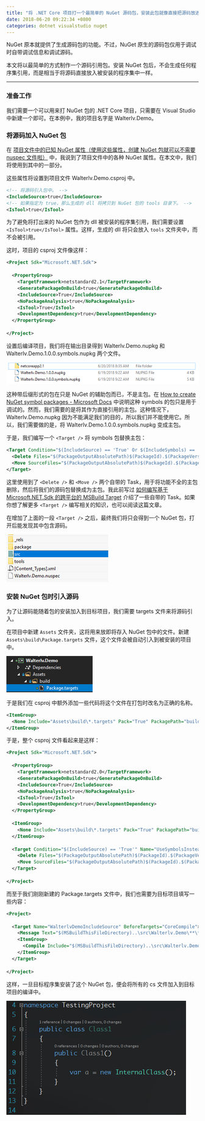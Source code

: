 ```yaml
---
title: "将 .NET Core 项目打一个最简单的 NuGet 源码包，安装此包就像直接把源码放进项目一样"
date: 2018-06-20 09:22:34 +0800
categories: dotnet visualstudio nuget
---
```


NuGet 原本就提供了生成源码包的功能。不过，NuGet 原生的源码包仅用于调试时自带调试信息和调试源码。

本文将以最简单的方式制作一个源码引用包。安装 NuGet 包后，不会生成任何程序集引用，而是相当于将源码直接放入被安装的程序集中一样。

---

<div id="toc"></div>

### 准备工作

我们需要一个可以用来打 NuGet 包的 .NET Core 项目，只需要在 Visual Studio 中新建一个即可。在本例中，我的项目名字是 Walterlv.Demo。

### 将源码加入 NuGet 包

在 [项目文件中的已知 NuGet 属性（使用这些属性，创建 NuGet 包就可以不需要 nuspec 文件啦）](/post/known-nuget-properties-in-csproj.html) 中，我说到了项目文件中的各种 NuGet 属性。在本文中，我们将使用到其中的一部分。

这些属性将设置到项目文件 Walterlv.Demo.csproj 中。

```xml
<!-- 将源码引入包中。 -->
<IncludeSource>true</IncludeSource>
<!-- 如果指定为 true，那么生成的 dll 将拷贝到 NuGet 包的 tools 目录下。 -->
<IsTool>true</IsTool>
```

为了避免将打出来的 NuGet 包作为 dll 被安装的程序集引用，我们需要设置 `<IsTool>true</IsTool>` 属性。这样，生成的 dll 将只会放入 `tools` 文件夹中，而不会被引用。

这时，项目的 csproj 文件像这样：

```xml
<Project Sdk="Microsoft.NET.Sdk">

  <PropertyGroup>
    <TargetFramework>netstandard2.1</TargetFramework>
    <GeneratePackageOnBuild>true</GeneratePackageOnBuild>
    <IncludeSource>True</IncludeSource>
    <NoPackageAnalysis>true</NoPackageAnalysis>
    <IsTool>True</IsTool>
    <DevelopmentDependency>true</DevelopmentDependency>
  </PropertyGroup>
  
</Project>
```

设置后编译项目，我们将在输出目录得到 Walterlv.Demo.nupkg 和 Walterlv.Demo.1.0.0.symbols.nupkg 两个文件。

![](/static/posts/2018-06-20-08-36-11.png)

这种带后缀形式的包在只是 NuGet 的辅助包而已，不是主包。在 [How to create NuGet symbol packages - Microsoft Docs](https://docs.microsoft.com/en-us/nuget/create-packages/symbol-packages) 中说明这种 symbols 的包只是用于调试的。然而，我们需要的是将其作为直接引用的主包。这种情况下，Walterlv.Demo.nupkg 因为不能满足我们的目的，所以我们并不能使用它。所以，我们需要做的是，将 Walterlv.Demo.1.0.0.symbols.nupkg 变成主包。

于是，我们编写一个 `<Target />` 将 symbols 包替换主包：

```xml
<Target Condition="$(IncludeSource) == 'True' Or $(IncludeSymbols) == 'True'" Name="UseSymbolsInsteadOfLib" AfterTargets="GenerateNuspec">
  <Delete Files="$(PackageOutputAbsolutePath)$(PackageId).$(PackageVersion).nupkg" />
  <Move SourceFiles="$(PackageOutputAbsolutePath)$(PackageId).$(PackageVersion).symbols.nupkg" DestinationFiles="$(PackageOutputAbsolutePath)$(PackageId).$(PackageVersion).nupkg" />
</Target>
```

这里使用到了 `<Delete />` 和 `<Move />` 两个自带的 Task，用于将功能不全的主包删除，然后将我们的源码包替换成为主包。我此前写过 [如何编写基于 Microsoft.NET.Sdk 的跨平台的 MSBuild Target](/post/write-msbuild-target.html) 介绍了一些自带的 Task。如果你想了解更多 `<Target />` 编写相关的知识，也可以阅读这篇文章。

在增加了上面的一段 `<Target />` 之后，最终我们将只会得到一个 NuGet 包，打开后能发现其中包含源码。

![生成的包](/static/posts/2018-06-20-09-15-55.png)

### 安装 NuGet 包时引入源码

为了让源码能随着包的安装加入到目标项目，我们需要 targets 文件来将源码引入。

在项目中新建 `Assets` 文件夹，这将用来放即将存入 NuGet 包中的文件。新建 `Assets\build\Package.targets` 文件，这个文件会被自动引入到被安装的项目中。

![](/static/posts/2018-06-20-09-14-56.png)

于是我们在 csproj 中额外添加一些代码将这个文件在打包时改名为正确的名称。

```xml
<ItemGroup>
  <None Include="Assets\build\*.targets" Pack="True" PackagePath="build\$(PackageId).targets" />
</ItemGroup>
```

于是，整个 csproj 文件看起来是这样：

```xml
<Project Sdk="Microsoft.NET.Sdk">

  <PropertyGroup>
    <TargetFramework>netstandard2.0</TargetFramework>
    <GeneratePackageOnBuild>true</GeneratePackageOnBuild>
    <IncludeSource>True</IncludeSource>
    <NoPackageAnalysis>true</NoPackageAnalysis>
    <IsTool>True</IsTool>
    <DevelopmentDependency>true</DevelopmentDependency>
  </PropertyGroup>
  
  <ItemGroup>
    <None Include="Assets\build\*.targets" Pack="True" PackagePath="build\$(PackageId).targets" />
  </ItemGroup>

  <Target Condition="$(IncludeSource) == 'True'" Name="UseSymbolsInsteadOfLib" AfterTargets="GenerateNuspec">
    <Delete Files="$(PackageOutputAbsolutePath)$(PackageId).$(PackageVersion).nupkg" />
    <Move SourceFiles="$(PackageOutputAbsolutePath)$(PackageId).$(PackageVersion).symbols.nupkg" DestinationFiles="$(PackageOutputAbsolutePath)$(PackageId).$(PackageVersion).nupkg" />
  </Target>

</Project>
```

而至于我们刚刚新建的 Package.targets 文件中，我们也需要为目标项目填写一些内容：

```xml
<Project>

  <Target Name="WalterlvDemoIncludeSource" BeforeTargets="CoreCompile">
    <Message Text="$(MSBuildThisFileDirectory)..\src\Walterlv.Demo\**\*.cs" />
    <ItemGroup>
      <Compile Include="$(MSBuildThisFileDirectory)..\src\Walterlv.Demo\**\*.cs" />
    </ItemGroup>
  </Target>

</Project>
```

这样，一旦目标程序集安装了这个 NuGet 包，便会将所有的 cs 文件加入到目标项目的编译中。

![不会出现编译错误](/static/posts/2018-06-20-09-21-56.png)
